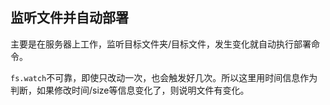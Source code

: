 ## 监听文件并自动部署

主要是在服务器上工作，监听目标文件夹/目标文件，发生变化就自动执行部署命令。



`fs.watch`不可靠，即使只改动一次，也会触发好几次。所以这里用时间信息作为判断，如果修改时间/size等信息变化了，则说明文件有变化。




